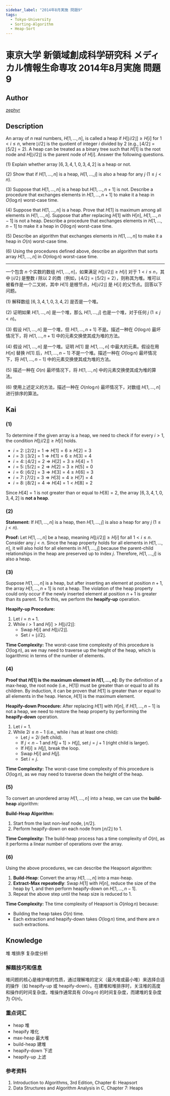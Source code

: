 ```yaml
---
sidebar_label: "2014年8月実施 問題9"
tags:
  - Tokyo-University
  - Sorting-Algorithm
  - Heap-Sort
---
```


# 東京大学 新領域創成科学研究科 メディカル情報生命専攻 2014年8月実施 問題9

## **Author**
[zephyr](https://inshi-notes.zephyr-zdz.space/)

## **Description**
An array of $n$ real numbers, $H[1, \ldots, n]$, is called a heap if $H[\lfloor i/2 \rfloor] \geq H[i]$ for $1 < i \leq n$, where $\lfloor i/2 \rfloor$ is the quotient of integer $i$ divided by 2 (e.g., $\lfloor 4/2 \rfloor = \lfloor 5/2 \rfloor = 2$). A heap can be treated as a binary tree such that $H[1]$ is the root node and $H[\lfloor i/2 \rfloor]$ is the parent node of $H[i]$. Answer the following questions.

(1) Explain whether array $[6, 3, 4, 1, 0, 3, 4, 2]$ is a heap or not.

(2) Show that if $H[1, \ldots, n]$ is a heap, $H[1, \ldots, j]$ is also a heap for any $j$ $(1 \leq j < n)$.

(3) Suppose that $H[1, \ldots, n]$ is a heap but $H[1, \ldots, n+1]$ is not. Describe a procedure that exchanges elements in $H[1, \ldots, n+1]$ to make it a heap in $O(\log n)$ worst-case time.

(4) Suppose that $H[1, \ldots, n]$ is a heap. Prove that $H[1]$ is maximum among all elements in $H[1, \ldots, n]$. Suppose that after replacing $H[1]$ with $H[n]$, $H[1, \ldots, n-1]$ is not a heap. Describe a procedure that exchanges elements in $H[1, \ldots, n-1]$ to make it a heap in $O(\log n)$ worst-case time.

(5) Describe an algorithm that exchanges elements in $H[1, \ldots, n]$ to make it a heap in $O(n)$ worst-case time.

(6) Using the procedures defined above, describe an algorithm that sorts array $H[1, \ldots, n]$ in $O(n \log n)$ worst-case time.

---

一个包含 $n$ 个实数的数组 $H[1, \ldots, n]$，如果满足 $H[\lfloor i/2 \rfloor] \geq H[i]$ 对于 $1 < i \leq n$，其中 $\lfloor i/2 \rfloor$ 是整数 $i$ 除以 2 的商（例如，$\lfloor 4/2 \rfloor = \lfloor 5/2 \rfloor = 2$），则称其为堆。堆可以被看作是一个二叉树，其中 $H[1]$ 是根节点，$H[\lfloor i/2 \rfloor]$ 是 $H[i]$ 的父节点。回答以下问题。

(1) 解释数组 $[6, 3, 4, 1, 0, 3, 4, 2]$ 是否是一个堆。

(2) 证明如果 $H[1, \ldots, n]$ 是一个堆，那么 $H[1, \ldots, j]$ 也是一个堆，对于任何 $j$ $(1 \leq j < n)$。

(3) 假设 $H[1, \ldots, n]$ 是一个堆，但 $H[1, \ldots, n+1]$ 不是。描述一种在 $O(\log n)$ 最坏情况下，将 $H[1, \ldots, n+1]$ 中的元素交换使其成为堆的方法。

(4) 假设 $H[1, \ldots, n]$ 是一个堆。证明 $H[1]$ 是 $H[1, \ldots, n]$ 中最大的元素。假设在用 $H[n]$ 替换 $H[1]$ 后，$H[1, \ldots, n-1]$ 不是一个堆。描述一种在 $O(\log n)$ 最坏情况下，将 $H[1, \ldots, n-1]$ 中的元素交换使其成为堆的方法。

(5) 描述一种在 $O(n)$ 最坏情况下，将 $H[1, \ldots, n]$ 中的元素交换使其成为堆的算法。

(6) 使用上述定义的方法，描述一种在 $O(n \log n)$ 最坏情况下，对数组 $H[1, \ldots, n]$ 进行排序的算法。

## **Kai**
### (1)

To determine if the given array is a heap, we need to check if for every $i > 1$, the condition $H[\lfloor i/2 \rfloor] \geq H[i]$ holds.

- $i = 2$: $\lfloor 2/2 \rfloor = 1 \Rightarrow H[1] = 6 \geq H[2] = 3$
- $i = 3$: $\lfloor 3/2 \rfloor = 1 \Rightarrow H[1] = 6 \geq H[3] = 4$
- $i = 4$: $\lfloor 4/2 \rfloor = 2 \Rightarrow H[2] = 3 \geq H[4] = 1$
- $i = 5$: $\lfloor 5/2 \rfloor = 2 \Rightarrow H[2] = 3 \geq H[5] = 0$
- $i = 6$: $\lfloor 6/2 \rfloor = 3 \Rightarrow H[3] = 4 \geq H[6] = 3$
- $i = 7$: $\lfloor 7/2 \rfloor = 3 \Rightarrow H[3] = 4 \geq H[7] = 4$
- $i = 8$: $\lfloor 8/2 \rfloor = 4 \Rightarrow H[4] = 1 < H[8] = 2$

Since $H[4] = 1$ is not greater than or equal to $H[8] = 2$, the array $[6, 3, 4, 1, 0, 3, 4, 2]$ is **not a heap**.

### (2)

**Statement:** If $H[1, \ldots, n]$ is a heap, then $H[1, \ldots, j]$ is also a heap for any $j$ $(1 \leq j < n)$.

**Proof:**
Let $H[1, \ldots, n]$ be a heap, meaning $H[\lfloor i/2 \rfloor] \geq H[i]$ for all $1 < i \leq n$. Consider any $j < n$. Since the heap property holds for all elements in $H[1, \ldots, n]$, it will also hold for all elements in $H[1, \ldots, j]$ because the parent-child relationships in the heap are preserved up to index $j$. Therefore, $H[1, \ldots, j]$ is also a heap.

### (3)

Suppose $H[1, \ldots, n]$ is a heap, but after inserting an element at position $n+1$, the array $H[1, \ldots, n+1]$ is not a heap. The violation of the heap property could only occur if the newly inserted element at position $n+1$ is greater than its parent. To fix this, we perform the **heapify-up** operation.

**Heapify-up Procedure:**
1. Let $i = n+1$.
2. While $i > 1$ and $H[i] > H[\lfloor i/2 \rfloor]$:
   - Swap $H[i]$ and $H[\lfloor i/2 \rfloor]$.
   - Set $i = \lfloor i/2 \rfloor$.

**Time Complexity:** The worst-case time complexity of this procedure is $O(\log n)$, as we may need to traverse up the height of the heap, which is logarithmic in terms of the number of elements.

### (4)

**Proof that $H[1]$ is the maximum element in $H[1, \ldots, n]$:**
By the definition of a max-heap, the root node (i.e., $H[1]$) must be greater than or equal to all its children. By induction, it can be proven that $H[1]$ is greater than or equal to all elements in the heap. Hence, $H[1]$ is the maximum element.

**Heapify-down Procedure:**
After replacing $H[1]$ with $H[n]$, if $H[1, \ldots, n-1]$ is not a heap, we need to restore the heap property by performing the **heapify-down** operation.

1. Let $i = 1$.
2. While $2i \leq n-1$ (i.e., while $i$ has at least one child):
   - Let $j = 2i$ (left child).
   - If $j < n-1$ and $H[j+1] > H[j]$, set $j = j+1$ (right child is larger).
   - If $H[i] \geq H[j]$, break the loop.
   - Swap $H[i]$ and $H[j]$.
   - Set $i = j$.

**Time Complexity:** The worst-case time complexity of this procedure is $O(\log n)$, as we may need to traverse down the height of the heap.

### (5)

To convert an unordered array $H[1, \ldots, n]$ into a heap, we can use the **build-heap** algorithm:

**Build-Heap Algorithm:**
1. Start from the last non-leaf node, $\lfloor n/2 \rfloor$.
2. Perform heapify-down on each node from $\lfloor n/2 \rfloor$ to 1.

**Time Complexity:** The build-heap process has a time complexity of $O(n)$, as it performs a linear number of operations over the array.

### (6)

Using the above procedures, we can describe the Heapsort algorithm:

1. **Build-Heap**: Convert the array $H[1, \ldots, n]$ into a max-heap.
2. **Extract-Max repeatedly**: Swap $H[1]$ with $H[n]$, reduce the size of the heap by 1, and then perform heapify-down on $H[1, \ldots, n-1]$.
3. Repeat the above step until the heap size is reduced to 1.

**Time Complexity:** The time complexity of Heapsort is $O(n \log n)$ because:
- Building the heap takes $O(n)$ time.
- Each extraction and heapify-down takes $O(\log n)$ time, and there are $n$ such extractions.

## **Knowledge**

堆 堆排序 复杂度分析

### 解题技巧和信息

堆问题的核心是维护堆的性质，通过理解堆的定义（最大堆或最小堆）来选择合适的操作（如 heapify-up 或 heapify-down）。在建堆和堆排序时，关注堆的高度和操作的时间复杂度。堆操作通常具有 $O(\log n)$ 的时间复杂度，而建堆的复杂度为 $O(n)$。

### 重点词汇

- heap 堆
- heapify 堆化
- max-heap 最大堆
- build-heap 建堆
- heapify-down 下滤
- heapify-up 上滤

### 参考资料

1. Introduction to Algorithms, 3rd Edition, Chapter 6: Heapsort
2. Data Structures and Algorithm Analysis in C, Chapter 7: Heaps
